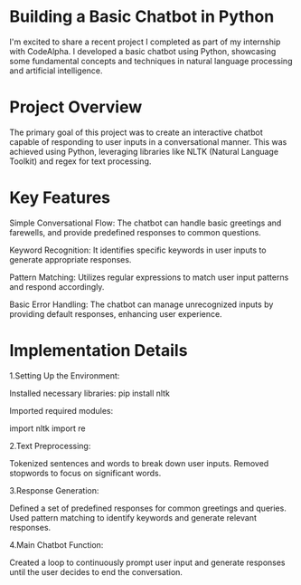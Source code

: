 # Building a Basic Chatbot in Python
I'm excited to share a recent project I completed as part of my internship with CodeAlpha. I developed a basic chatbot using Python, showcasing some fundamental concepts and techniques in natural language processing and artificial intelligence.

# Project Overview
The primary goal of this project was to create an interactive chatbot capable of responding to user inputs in a conversational manner. This was achieved using Python, leveraging libraries like NLTK (Natural Language Toolkit) and regex for text processing.

# Key Features
Simple Conversational Flow: The chatbot can handle basic greetings and farewells, and provide predefined responses to common questions.

Keyword Recognition: It identifies specific keywords in user inputs to generate appropriate responses.

Pattern Matching: Utilizes regular expressions to match user input patterns and respond accordingly.

Basic Error Handling: The chatbot can manage unrecognized inputs by providing default responses, enhancing user experience.

# Implementation Details
1.Setting Up the Environment:

Installed necessary libraries: pip install nltk

Imported required modules:

import nltk
import re

2.Text Preprocessing:

Tokenized sentences and words to break down user inputs.
Removed stopwords to focus on significant words.

3.Response Generation:

Defined a set of predefined responses for common greetings and queries.
Used pattern matching to identify keywords and generate relevant responses.

4.Main Chatbot Function:

Created a loop to continuously prompt user input and generate responses until the user decides to end the conversation.
